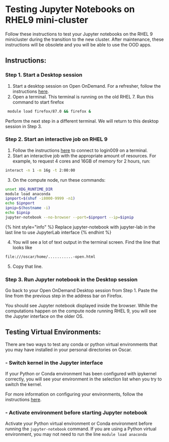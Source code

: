 # Testing Jupyter Notebooks on RHEL9 mini-cluster

Follow these instructions to test your Jupyter notebooks on the RHEL 9 minicluster during the transition to the new cluster. After maintenance, these instructions will be obsolete and you will be able to use the OOD apps.

## Instructions:

### Step 1. Start a Desktop session

1. Start a desktop session on Open OnDemand. For a refresher, follow the instructions [here](../connecting-to-oscar/open-ondemand/desktop-app-vnc.md).
2. Open a terminal. This terminal is running on the old RHEL 7. Run this command to start firefox

```bash
 module load firefox/87.0 && firefox &
```

Perform the next step in a different terminal. We will return to this desktop session in Step 3.

### Step 2. Start an interactive job on RHEL 9

1. Follow the instructions [here](lmod-new-module-system.md#accessing-rhel9-minicluster) to connect to login009 on a terminal.
2. Start an interactive job with the appropriate amount of resources. For example, to request 4 cores and 16GB of memory for 2 hours, run:

```bash
interact -n 1 -m 16g -t 2:00:00
```

3. On the compute node, run these commands:

```bash
unset XDG_RUNTIME_DIR
module load anaconda
ipnport=$(shuf -i8000-9999 -n1)
echo $ipnport
ipnip=$(hostname -i)
echo $ipnip
jupyter-notebook --no-browser --port=$ipnport --ip=$ipnip
```

{% hint style="info" %}
Replace jupyter-notebook with jupyter-lab in the last line to use JupyterLab interface
{% endhint %}

4. You will see a lot of text output in the terminal screen. Find the line that looks like&#x20;

```bash
file:///oscar/home/...........-open.html
```

5. Copy that line.

### Step 3. Run Jupyter notebook in the Desktop session

Go back to your Open OnDemand Desktop session from Step 1. Paste the line from the previous step in the address bar on Firefox.

You should see Jupyter notebook displayed inside the browser. While the computations happen on the compute node running RHEL 9, you will see the Jupyter interface on the older OS.

## Testing Virtual Environments:

There are two ways to test any conda or python virtual environments that you may have installed in your personal directories on Oscar.

### - Switch kernel in the Jupyter interface

If your Python or Conda environment has been configured with ipykernel correctly, you will see your environment in the selection list when you try to switch the kernel.&#x20;

For more information on configuring your environments, follow the instructions [here](../connecting-to-oscar/open-ondemand/using-python-or-conda-environments-in-the-jupyter-app.md).

### - Activate environment before starting Jupyter notebook

Activate your Python virtual environment or Conda environment before running the `jupyter-notebook` command. If you are using a Python virtual environment, you may not need to run the line `module load anaconda`
